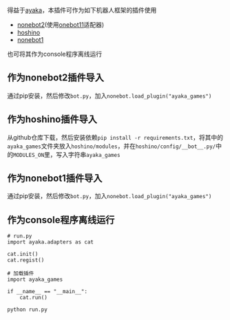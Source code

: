 得益于[ayaka](https://github.com/bridgeL/ayaka)，本插件可作为如下机器人框架的插件使用

- [nonebot2](https://github.com/nonebot/nonebot2)(使用[onebot11](https://github.com/nonebot/adapter-onebot)适配器)
- [hoshino](https://github.com/Ice-Cirno/HoshinoBot)
- [nonebot1](https://github.com/nonebot/nonebot)

也可将其作为console程序离线运行

## 作为nonebot2插件导入

通过pip安装，然后修改`bot.py`，加入`nonebot.load_plugin("ayaka_games")`

## 作为hoshino插件导入

从github仓库下载，然后安装依赖`pip install -r requirements.txt`，将其中的`ayaka_games`文件夹放入`hoshino/modules`，并在`hoshino/config/__bot__.py/`中的`MODULES_ON`里，写入字符串`ayaka_games`

## 作为nonebot1插件导入

通过pip安装，然后修改`bot.py`，加入`nonebot.load_plugin("ayaka_games")`

## 作为console程序离线运行

```
# run.py
import ayaka.adapters as cat

cat.init()
cat.regist()

# 加载插件
import ayaka_games

if __name__ == "__main__":
    cat.run()
```

```
python run.py
```